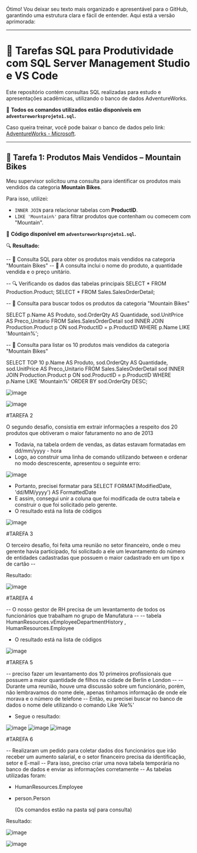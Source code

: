 Ótimo! Vou deixar seu texto mais organizado e apresentável para o GitHub, garantindo uma estrutura clara e fácil de entender. Aqui está a versão aprimorada:

---

# 🚀 Tarefas SQL para Produtividade com SQL Server Management Studio e VS Code

Este repositório contém consultas SQL realizadas para estudo e apresentações acadêmicas, utilizando o banco de dados AdventureWorks.

📂 **Todos os comandos utilizados estão disponíveis em `adventureworksprojeto1.sql`.**

Caso queira treinar, você pode baixar o banco de dados pelo link: [AdventureWorks - Microsoft](https://learn.microsoft.com/pt-br/sql/samples/adventureworks-install-configure?view=sql-server-ver16&tabs=ssms).

---

## 📌 Tarefa 1: Produtos Mais Vendidos – Mountain Bikes

Meu supervisor solicitou uma consulta para identificar os produtos mais vendidos da categoria **Mountain Bikes**.

Para isso, utilizei:

- `INNER JOIN` para relacionar tabelas com **ProductID**.
- `LIKE 'Mountain%'` para filtrar produtos que contenham ou comecem com "Mountain".

📂 **Código disponível em `adventureworksprojeto1.sql`.**

🔍 **Resultado:**

-- 🚀 Consulta SQL para obter os produtos mais vendidos na categoria "Mountain Bikes"
-- 📌 A consulta inclui o nome do produto, a quantidade vendida e o preço unitário.

-- 🔍 Verificando os dados das tabelas principais
SELECT * FROM Production.Product;
SELECT * FROM Sales.SalesOrderDetail;

-- 🔹 Consulta para buscar todos os produtos da categoria "Mountain Bikes"

SELECT p.Name AS Produto, sod.OrderQty AS Quantidade, sod.UnitPrice AS Preco_Unitario
FROM Sales.SalesOrderDetail sod
INNER JOIN Production.Product p
ON sod.ProductID = p.ProductID
WHERE p.Name LIKE 'Mountain%';

-- 🔹 Consulta para listar os 10 produtos mais vendidos da categoria "Mountain Bikes"

SELECT TOP 10 p.Name AS Produto, sod.OrderQty AS Quantidade, sod.UnitPrice AS Preco_Unitario
FROM Sales.SalesOrderDetail sod
INNER JOIN Production.Product p
ON sod.ProductID = p.ProductID
WHERE p.Name LIKE 'Mountain%'
ORDER BY sod.OrderQty DESC;


![image](https://github.com/user-attachments/assets/698b6a45-96e7-4f29-ab79-893b656d3764)


![image](https://github.com/user-attachments/assets/fd4125c1-9812-4035-a175-f3b4da5d51fd)

#TAREFA 2

O segundo desafio, consistia em extrair informações a respeito dos 20 produtos que obtiveram o maior faturamento no ano de 2013
- Todavia, na tabela ordem de vendas, as datas estavam formatadas em dd/mm/yyyy - hora
- Logo, ao construir uma linha de comando utilizando between e ordenar no modo descrescente, apresentou o seguinte erro:

![image](https://github.com/user-attachments/assets/288de386-9020-408e-a006-8da1b53825a1)

- Portanto, precisei formatar para SELECT FORMAT(ModifiedDate, 'dd/MM/yyyy') AS FormattedDate
- E assim, consegui unir a coluna que foi modificada de outra tabela e construir o que foi solicitado pelo gerente.
- O resultado está na lista de códigos 

![image](https://github.com/user-attachments/assets/4c9a4db9-43ee-4b33-8f23-b1482f59b4df)


#TAREFA 3

O terceiro desafio, foi feita uma reunião no setor financeiro, onde o meu gerente havia participado, foi solicitado a ele um levantamento do número de entidades cadastradas que possuem o maior cadastrado em um tipo x de cartão --

Resultado:

![image](https://github.com/user-attachments/assets/bd315812-5f60-4640-94e6-34adeb9e9935)


#TAREFA 4

-- O nosso gestor de RH precisa de um levantamento de todos os funcionários que trabalham no grupo de Manufatura --
-- tabela HumanResources.vEmployeeDepartmentHistory , HumanResources.Employee
- O resultado está na lista de códigos 

![image](https://github.com/user-attachments/assets/2200778e-9da0-49ac-ad6a-034071d7ccdc)

#TAREFA 5

-- preciso fazer um levantamento dos 10 primeiros profissionais que possuem a maior quantidade de filhos na cidade de Berlin e London  --
-- Durante uma reunião, houve uma discussão sobre um funcionário, porém, não lembravamos do nome dele, apenas tinhamos informação de onde ele morava e o número de telefone
-- Então, eu precisei buscar no banco de dados o nome dele utilizando o comando Like 'Ale%'
- Segue o resultado:

![image](https://github.com/user-attachments/assets/bff34a2b-e70e-4f77-abf8-7d9425d74bd2)
![image](https://github.com/user-attachments/assets/53996fd4-fadf-4952-a680-37e479c0f392)
![image](https://github.com/user-attachments/assets/6442221f-c152-4883-ac23-5010034cd5f7)

#TAREFA 6

-- Realizaram um pedido para coletar dados dos funcionários que irão receber um aumento salarial, e o setor financeiro precisa da identificação, setor e E-mail
-- Para isso, preciso criar uma nova tabela temporária no banco de dados e enviar as informações corretamente
-- As tabelas utilizadas foram:
- HumanResources.Employee
- person.Person

  (Os comandos estão na pasta sql para consulta)

Resultado:

![image](https://github.com/user-attachments/assets/56275aab-fe0e-4f74-ad2e-ede54de28857)

![image](https://github.com/user-attachments/assets/8b1a8f0a-64b1-4258-829c-383e7ce3eb80)




  

